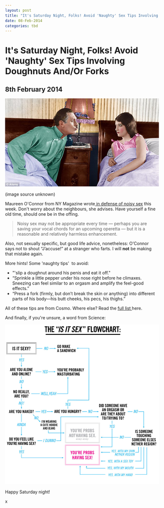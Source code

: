 ```yaml
---
layout: post
title: "It's Saturday Night, Folks! Avoid 'Naughty' Sex Tips Involving Doughnuts And/Or Forks"
date: 08-Feb-2014
categories: tbd
---
```


# It's Saturday Night, Folks! Avoid 'Naughty' Sex Tips Involving Doughnuts And/Or Forks

## 8th February 2014

 

<img class="photo-horiz" src="/images/2014/02/article-2088522-0F85C15A00000578-586_634x362.jpg" />

(image source unknown)

Maureen O'Connor from NY Magazine wrote<a href="http://nymag.com/thecut/2014/02/not-apologize-for-having-loud-sex.html"> in defense of noisy sex</a> this week. Don't worry about the neighbours,   she advises. Have yourself a fine old time,   should one be in the offing.

<blockquote>Noisy sex may not be appropriate every time — perhaps you are saving your vocal chords for an upcoming operetta — but it is a reasonable and relatively harmless enhancement.</blockquote>

Also,   not sexually specific, but good life advice, nonetheless: O'Connor says not to shout “J’accuse!” at a stranger who farts. I will **not** be making that mistake again.

More hints! Some 'naughty tips'  to avoid:

<ul>

<li>"'slip a doughnut around his penis and eat it off."</li>

<li>“Sprinkle a little pepper under his nose right before he climaxes. Sneezing can feel similar to an orgasm and amplify the feel-good effects.”</li>

<li>“Press a fork (firmly, but don’t break the skin or anything) into different parts of his body—his butt cheeks, his pecs, his thighs.”</li>

</ul>

All of these tips are from Cosmo. Where else? Read the <a href="http://www.salon.com/2013/11/10/15_naughty_tips_to_guarantee_bad_sex_partner/">full list </a>here.

And finally, if you're unsure, a word from Science:

<img class="photo-horiz" src="/images/2014/02/lesbian-sex-flowchart.jpg" />

Happy Saturday night!

x
